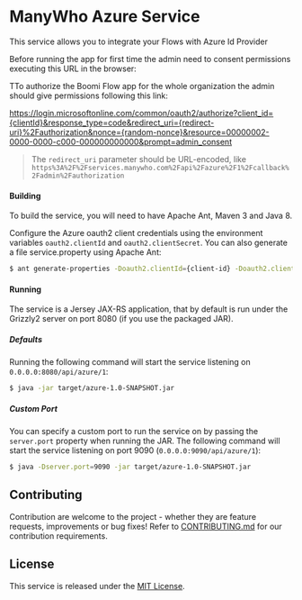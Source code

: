 ManyWho Azure Service
=====================

This service allows you to integrate your Flows with Azure Id Provider

Before running the app for first time the admin need to consent permissions executing this URL in the browser:


TTo authorize the Boomi Flow app for the whole organization the admin should give permissions following this link:

https://login.microsoftonline.com/common/oauth2/authorize?client_id={clientId}&response_type=code&redirect_uri={redirect-uri}%2Fauthorization&nonce={random-nonce}&resource=00000002-0000-0000-c000-000000000000&prompt=admin_consent

> The `redirect_uri` parameter should be URL-encoded, like `https%3A%2F%2Fservices.manywho.com%2Fapi%2Fazure%2F1%2Fcallback%2Fadmin%2Fauthorization`

#### Building 

To build the service, you will need to have Apache Ant, Maven 3 and Java 8.

Configure the Azure oauth2 client credentials using the environment variables `oauth2.clientId` and `oauth2.clientSecret`.
You can also generate a file service.property using Apache Ant:

```bash
$ ant generate-properties -Doauth2.clientId={client-id} -Doauth2.clientSecret={client-secret}
```

#### Running

The service is a Jersey JAX-RS application, that by default is run under the Grizzly2 server on port 8080 (if you use 
the packaged JAR).

##### Defaults

Running the following command will start the service listening on `0.0.0.0:8080/api/azure/1`:

```bash
$ java -jar target/azure-1.0-SNAPSHOT.jar
```

##### Custom Port

You can specify a custom port to run the service on by passing the `server.port` property when running the JAR. The
following command will start the service listening on port 9090 (`0.0.0.0:9090/api/azure/1`):

```bash
$ java -Dserver.port=9090 -jar target/azure-1.0-SNAPSHOT.jar
```

## Contributing

Contribution are welcome to the project - whether they are feature requests, improvements or bug fixes! Refer to 
[CONTRIBUTING.md](CONTRIBUTING.md) for our contribution requirements.

## License

This service is released under the [MIT License](http://opensource.org/licenses/mit-license.php).
